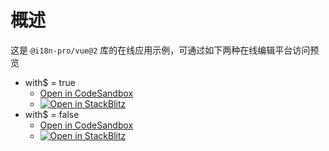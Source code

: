 
# 概述
这是 `@i18n-pro/vue@2` 库的在线应用示例，可通过如下两种在线编辑平台访问预览
* with$ = true
   * [Open in CodeSandbox](https://codesandbox.io/p/github/i18n-pro/vue-demo/v2?file=README_zh-CN.md)
   * [![Open in StackBlitz](https://developer.stackblitz.com/img/open_in_stackblitz_small.svg "Open in StackBlitz")](https://stackblitz.com/github/i18n-pro/vue-demo/#v2?file=README_zh-CN.md)
* with$ = false
   * [Open in CodeSandbox](https://codesandbox.io/p/github/i18n-pro/vue-demo/v2-simple?file=README_zh-CN.md)
   * [![Open in StackBlitz](https://developer.stackblitz.com/img/open_in_stackblitz_small.svg "Open in StackBlitz")](https://stackblitz.com/github/i18n-pro/vue-demo/tree/v2-simple?file=README_zh-CN.md)

